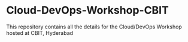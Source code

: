 # Cloud-DevOps-Workshop-CBIT
This repository contains all the details for the Cloud/DevOps Workshop hosted at CBIT, Hyderabad 
